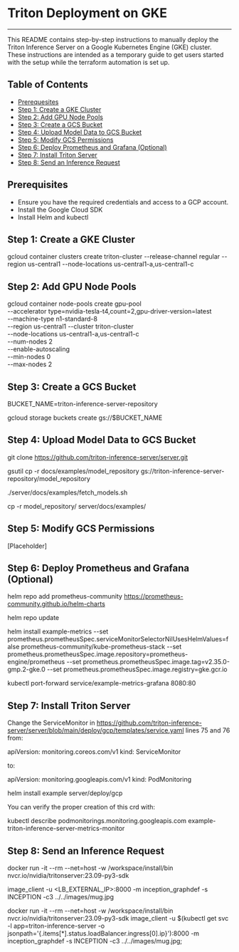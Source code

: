 # Triton Deployment on GKE

---

This README contains step-by-step instructions to manually deploy the Triton Inference Server on a Google Kubernetes Engine (GKE) cluster. These instructions are intended as a temporary guide to get users started with the setup while the terraform automation is set up.

## Table of Contents

- [Prerequesites](#prerequisites)
- [Step 1: Create a GKE Cluster](#step-1)
- [Step 2: Add GPU Node Pools](#step-2)
- [Step 3: Create a GCS Bucket](#step-3)
- [Step 4: Upload Model Data to GCS Bucket](#step-4)
- [Step 5: Modify GCS Permissions](#step-5)
- [Step 6: Deploy Prometheus and Grafana (Optional)](#step-6)
- [Step 7: Install Triton Server](#step-7)
- [Step 8: Send an Inference Request](#step-8)


## Prerequisites

- Ensure you have the required credentials and access to a GCP account.
- Install the Google Cloud SDK
- Install Helm and kubectl

## <span id="step-1">Step 1: Create a GKE Cluster</span>

gcloud container clusters create triton-cluster --release-channel regular --region us-central1 --node-locations us-central1-a,us-central1-c

## <span id="step-2">Step 2: Add GPU Node Pools</span>

gcloud container node-pools create gpu-pool \
  --accelerator type=nvidia-tesla-t4,count=2,gpu-driver-version=latest \
  --machine-type n1-standard-8 \
  --region us-central1 --cluster  triton-cluster \
  --node-locations us-central1-a,us-central1-c \
  --num-nodes 2 \
  --enable-autoscaling \
   --min-nodes 0 \
   --max-nodes 2

## <span id="step-3">Step 3: Create a GCS Bucket</span>

BUCKET_NAME=triton-inference-server-repository

gcloud storage buckets create gs://$BUCKET_NAME

## <span id="step-4">Step 4: Upload Model Data to GCS Bucket    </span>

git clone https://github.com/triton-inference-server/server.git

gsutil cp -r docs/examples/model_repository gs://triton-inference-server-repository/model_repository

./server/docs/examples/fetch_models.sh

cp -r model_repository/ server/docs/examples/

## <span id="step-5">Step 5: Modify GCS Permissions    </span>

[Placeholder]

## <span id="step-6">Step 6: Deploy Prometheus and Grafana  (Optional)  </span>

helm repo add prometheus-community https://prometheus-community.github.io/helm-charts

helm repo update

helm install example-metrics --set prometheus.prometheusSpec.serviceMonitorSelectorNilUsesHelmValues=false prometheus-community/kube-prometheus-stack --set prometheus.prometheusSpec.image.repository=prometheus-engine/prometheus --set prometheus.prometheusSpec.image.tag=v2.35.0-gmp.2-gke.0 --set prometheus.prometheusSpec.image.registry=gke.gcr.io

kubectl port-forward service/example-metrics-grafana 8080:80

## <span id="step-7">Step 7: Install Triton Server </span>

Change the ServiceMonitor in https://github.com/triton-inference-server/server/blob/main/deploy/gcp/templates/service.yaml lines 75 and 76 from:

apiVersion: monitoring.coreos.com/v1
kind: ServiceMonitor

to:

apiVersion: monitoring.googleapis.com/v1
kind: PodMonitoring

helm install example server/deploy/gcp

You can verify the proper creation of this crd with:

kubectl describe podmonitorings.monitoring.googleapis.com example-triton-inference-server-metrics-monitor

## <span id="step-8">Step 8: Send an Inference Request </span>

docker run -it --rm --net=host -w /workspace/install/bin nvcr.io/nvidia/tritonserver:23.09-py3-sdk

image_client -u <LB_EXTERNAL_IP>:8000 -m inception_graphdef -s INCEPTION -c3 ../../images/mug.jpg

docker run -it --rm --net=host -w /workspace/install/bin nvcr.io/nvidia/tritonserver:23.09-py3-sdk image_client -u $(kubectl get svc -l app=triton-inference-server -o jsonpath='{.items[*].status.loadBalancer.ingress[0].ip}'):8000 -m inception_graphdef -s INCEPTION -c3 ../../images/mug.jpg;
